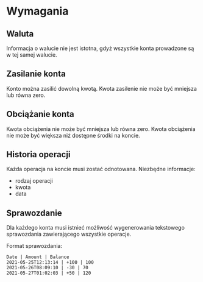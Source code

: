 # Wymagania

## Waluta
Informacja o walucie nie jest istotna, gdyż wszystkie konta prowadzone są w tej samej walucie.

## Zasilanie konta
Konto można zasilić dowolną kwotą.
Kwota zasilenie nie może być mniejsza lub równa zero.

## Obciążanie konta
Kwota obciążenia nie może być mniejsza lub równa zero.
Kwota obciążenia nie może być większa niż dostępne środki na koncie.

## Historia operacji
Każda operacja na koncie musi zostać odnotowana.
Niezbędne informacje:
- rodzaj operacji
- kwota
- data

## Sprawozdanie
Dla każdego konta musi istnieć możliwość wygenerowania tekstowego sprawozdania zawierającego wszystkie operacje.

Format sprawozdania:

```
Date | Amount | Balance
2021-05-25T12:13:14 | +100 | 100 
2021-05-26T08:09:10 | -30 | 70 
2021-05-27T01:02:03 | +50 | 120
```
